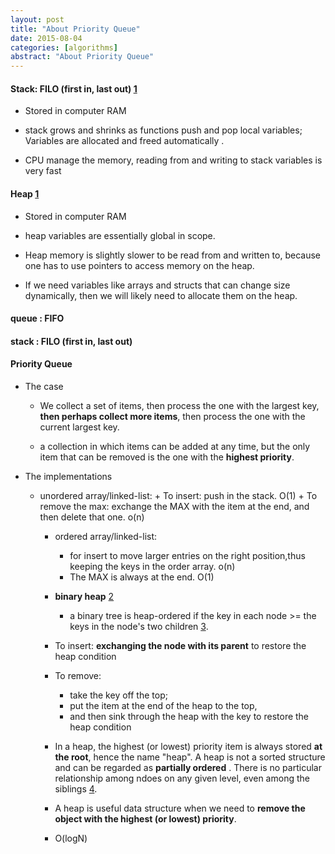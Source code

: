 ```yaml
---
layout: post
title: "About Priority Queue"
date: 2015-08-04
categories: [algorithms]
abstract: "About Priority Queue"
---
```


#### Stack: FILO (first in, last out) [1]
* Stored in computer RAM
* stack grows and shrinks as functions push and pop local variables;
   Variables are allocated and freed automatically .
   
* CPU manage the memory, reading from and writing to stack variables is very fast

#### Heap [1]
* Stored in computer RAM
* heap variables are essentially global in scope.
* Heap memory is slightly slower to be read from and written to, 
   because one has to use pointers to access memory on the heap.
   
* If we need variables like arrays and structs that can change size dynamically,
   then we will likely need to allocate them on the heap.
   
#### queue : FIFO

#### stack : FILO (first in, last out) 

#### Priority Queue
* The case
    - We collect a set of items, then process the one with the largest key, **then perhaps collect more items**,
     then process the one with the current largest key.
     
    - a collection in which items can be added at any time, but the only item that can be removed is the one
   with the **highest priority**.
   
* The implementations
    - unordered array/linked-list: 
	      + To insert: push in the stack. O(1)
	      + To remove the max: exchange the MAX with the item at the end, and then delete that one. o(n)
	   
	  - ordered array/linked-list:
	      + for insert to move larger entries on the right position,thus keeping the keys in the order array. o(n)
	      + The MAX is always at the end. O(1)
	   
	  -  **binary heap** [2]
	      + a binary tree is heap-ordered if the key in each node >= the keys in the node's two children [3].
        + To insert: **exchanging the node with its parent** to restore the heap condition
        + To remove:
            - take the key off the top;
            - put the item at the end of the heap to the top,
            - and then sink through the heap with the key to restore the heap condition
       
        + In a heap, the highest (or lowest) priority item is always stored **at the root**, hence the name "heap".
       A heap is not a sorted structure and can be regarded as **partially ordered** . There is no particular
       relationship among ndoes on any given level, even among the siblings [4].


        + A heap is useful data structure when we need to **remove the object with the highest (or lowest) priority**.
       
        + O(logN)
       
[1]: http://gribblelab.org/CBootcamp/7_Memory_Stack_vs_Heap.html "stack and heap"
[2]: http://cs.lmu.edu/~ray/notes/pqueues/ "priority queue"
[3]: http://algs4.cs.princeton.edu/24pq/ "Priority Queues"
[4]: http://www.cs.cmu.edu/~adamchik/15-121/lectures/Binary%20Heaps/heaps.html "priority queues"
